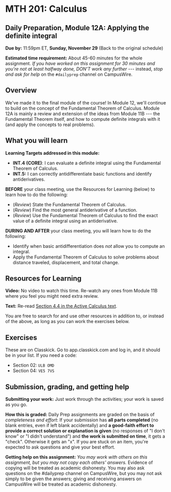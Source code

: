 # MTH 201: Calculus

## Daily Preparation, Module 12A: Applying the definite integral

**Due by:** 11:59pm ET, **Sunday, November 29** (Back to the original schedule) 

**Estimated time requirement:** About 45-60 minutes for the whole assignment. *If you have worked on this assignment for 30 minutes and you're not at least halfway done, DON'T work any further* --- instead, *stop and ask for help* on the `#dailyprep` channel on CampusWire. 

## Overview 

We've made it to the final module of the course! In Module 12, we'll continue to build on the concept of the Fundamental Theorem of Calculus. Module 12A is mainly a review and extension of the ideas from Module 11B --- the Fundamental Theorem itself, and how to compute definite integrals with it (and apply the concepts to real problems). 



## What you will learn 

**Learning Targets addressed in this module:** 

-   **INT.4**  **(CORE)**: I can evaluate a definite integral using the Fundamental Theorem of Calculus.
-   **INT.5:** I can correctly antidifferentiate basic functions and identify antiderivatives.

**BEFORE** your class meeting, use the Resources for Learning (below) to learn how to do the following: 

+ (*Review*) State the Fundamental Theorem of Calculus.
+ (*Review*) Find the most general antiderivative of a function.
+ (*Review*) Use the Fundamental Theorem of Calculus to find the exact value of a definite integral using an antiderivative.

**DURING AND AFTER** your class meeting, you will learn how to do the following: 

+ Identify when basic antidifferentiation does *not* allow you to compute an integral. 
+ Apply the Fundamental Theorem of Calculus to solve problems about distance traveled, displacement, and total change. 


## Resources for Learning

**Video:** No video to watch this time. Re-watch any ones from Module 11B where you feel you might need extra review. 

**Text:** Re-read [Section 4.4 in the Active Calculus text](https://activecalculus.org/single/sec-4-4-FTC.html). 

You are free to search for and use other resources in addition to, or instead of the above, as long as you can work the exercises below.


## Exercises

These are on Classkick. Go to app.classkick.com and log in, and it should be in your list. If you need a code: 

- Section 02: `ULB OMD`
- Section 04: `VE5 7VS`

## Submission, grading, and getting help 

**Submitting your work:** Just work through the activities; your work is saved as you go. 

**How this is graded:** Daily Prep assignments are graded on the basis of *completeness and effort*: If your submission has **all parts completed** (no blank entries, even if left blank accidentally) and **a good-faith effort to provide a correct solution or explanation is given** (no responses of "I don't know" or "I didn't understand") and **the work is submitted on time**, it gets a "check". Otherwise it gets an "x". If you are stuck on an item, you're expected to ask questions and give your best effort.  

**Getting help on this assignment:** *You may work with others on this assignment, but you may not copy each others' answers.* Evidence of copying will be treated as academic dishonesty. You may also ask questions on the #dailyprep channel on CampusWire, but you may not ask simply to be given the answers; giving and receiving answers on CampusWire will be treated as academic dishonesty.
<!--stackedit_data:
eyJoaXN0b3J5IjpbMTA0ODc2NjA5OCw3MDA4NDkzNTZdfQ==
-->
